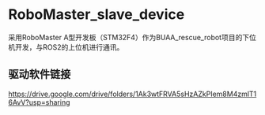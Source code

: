 # RoboMaster_slave_device
采用RoboMaster A型开发板（STM32F4）作为BUAA_rescue_robot项目的下位机开发，与ROS2的上位机进行通讯。
## 驱动软件链接
https://drive.google.com/drive/folders/1Ak3wtFRVA5sHzAZkPIem8M4zmlT16AvV?usp=sharing
